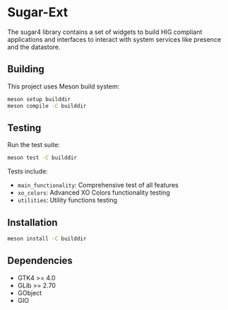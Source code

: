# Sugar-Ext

The sugar4 library contains a set of widgets to build HIG compliant applications and interfaces to interact with system services like presence and the datastore.

## Building

This project uses Meson build system:

```bash
meson setup builddir
meson compile -C builddir
```

## Testing

Run the test suite:

```bash
meson test -C builddir
```

Tests include:
- `main_functionality`: Comprehensive test of all features
- `xo_colors`: Advanced XO Colors functionality testing
- `utilities`: Utility functions testing

## Installation

```bash
meson install -C builddir
```

## Dependencies

- GTK4 >= 4.0
- GLib >= 2.70
- GObject
- GIO

